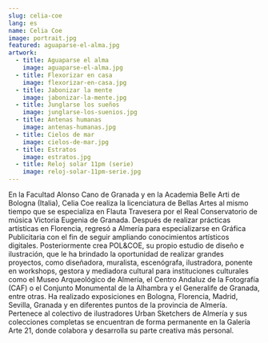 ```yaml
---
slug: celia-coe
lang: es
name: Celia Coe
image: portrait.jpg
featured: aguaparse-el-alma.jpg
artwork:
  - title: Aguaparse el alma
    image: aguaparse-el-alma.jpg
  - title: Flexorizar en casa
    image: flexorizar-en-casa.jpg
  - title: Jabonizar la mente
    image: jabonizar-la-mente.jpg
  - title: Junglarse los sueños
    image: junglarse-los-suenios.jpg
  - title: Antenas humanas
    image: antenas-humanas.jpg
  - title: Cielos de mar
    image: cielos-de-mar.jpg
  - title: Estratos
    image: estratos.jpg
  - title: Reloj solar 11pm (serie)
    image: reloj-solar-11pm-serie.jpg
---
```


En la Facultad Alonso Cano de Granada y en la Academia Belle Arti de Bologna (Italia), Celia
Coe realiza la licenciatura de Bellas Artes al mismo tiempo que se especializa en Flauta
Travesera por el Real Conservatorio de música Victoria Eugenia de Granada.
Después de realizar prácticas artísticas en Florencia, regresó a Almería para especializarse en
Gráfica Publicitaria con el fin de seguir ampliando conocimientos artísticos digitales.
Posteriormente crea POL&amp;COE, su propio estudio de diseño e ilustración, que le ha brindado la
oportunidad de realizar grandes proyectos, como diseñadora, muralista, escenógrafa,
ilustradora, ponente en workshops, gestora y mediadora cultural para instituciones culturales
como el Museo Arqueológico de Almería, el Centro Andaluz de la Fotografía (CAF) o el
Conjunto Monumental de la Alhambra y el Generalife de Granada, entre otras.
Ha realizado exposiciones en Bologna, Florencia, Madrid, Sevilla, Granada y en diferentes
puntos de la provincia de Almería. Pertenece al colectivo de ilustradores Urban Sketchers de
Almería y sus colecciones completas se encuentran de forma permanente en la Galería Arte
21, donde colabora y desarrolla su parte creativa más personal.
